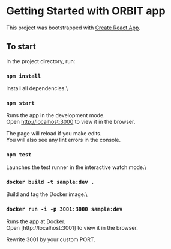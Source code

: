 # Getting Started with ORBIT app

This project was bootstrapped with [Create React App](https://github.com/facebook/create-react-app).

## To start

In the project directory, run:

### `npm install`

Install all dependencies.\

### `npm start`

Runs the app in the development mode.\
Open [http://localhost:3000](http://localhost:3000) to view it in the browser.

The page will reload if you make edits.\
You will also see any lint errors in the console.

### `npm test`

Launches the test runner in the interactive watch mode.\

### `docker build -t sample:dev . `

Build and tag the Docker image.\

### `docker run -i -p 3001:3000 sample:dev`

Runs the app at Docker.\
Open [http://localhost:3001] to view it in the browser.

Rewrite 3001 by your custom PORT. 